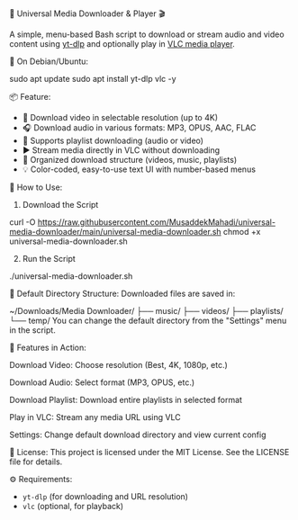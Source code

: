 🎵 Universal Media Downloader & Player 🎬

A simple, menu-based Bash script to download or stream audio and video content using [yt-dlp](https://github.com/yt-dlp/yt-dlp) and optionally play in [VLC media player](https://www.videolan.org/vlc/).

🐧 On Debian/Ubuntu:

sudo apt update
sudo apt install yt-dlp vlc -y


📦 Feature:

- 🔽 Download video in selectable resolution (up to 4K)
- 🎧 Download audio in various formats: MP3, OPUS, AAC, FLAC
- 📂 Supports playlist downloading (audio or video)
- ▶️ Stream media directly in VLC without downloading
- 💾 Organized download structure (videos, music, playlists)
- 💡 Color-coded, easy-to-use text UI with number-based menus

🚀 How to Use:

1. Download the Script

curl -O https://raw.githubusercontent.com/MusaddekMahadi/universal-media-downloader/main/universal-media-downloader.sh 
chmod +x universal-media-downloader.sh



2. Run the Script

./universal-media-downloader.sh

📁 Default Directory Structure:
Downloaded files are saved in:

~/Downloads/Media Downloader/
├── music/
├── videos/
├── playlists/
└── temp/
You can change the default directory from the "Settings" menu in the script.

🔧 Features in Action:

Download Video: Choose resolution (Best, 4K, 1080p, etc.)

Download Audio: Select format (MP3, OPUS, etc.)

Download Playlist: Download entire playlists in selected format

Play in VLC: Stream any media URL using VLC

Settings: Change default download directory and view current config

📝 License:
This project is licensed under the MIT License. See the LICENSE file for details.

⚙️ Requirements:

- `yt-dlp` (for downloading and URL resolution)
- `vlc` (optional, for playback)
